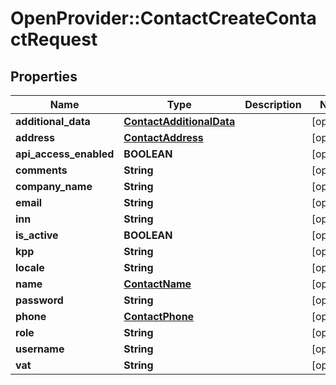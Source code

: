 # OpenProvider::ContactCreateContactRequest

## Properties
Name | Type | Description | Notes
------------ | ------------- | ------------- | -------------
**additional_data** | [**ContactAdditionalData**](ContactAdditionalData.md) |  | [optional] 
**address** | [**ContactAddress**](ContactAddress.md) |  | [optional] 
**api_access_enabled** | **BOOLEAN** |  | [optional] 
**comments** | **String** |  | [optional] 
**company_name** | **String** |  | [optional] 
**email** | **String** |  | [optional] 
**inn** | **String** |  | [optional] 
**is_active** | **BOOLEAN** |  | [optional] 
**kpp** | **String** |  | [optional] 
**locale** | **String** |  | [optional] 
**name** | [**ContactName**](ContactName.md) |  | [optional] 
**password** | **String** |  | [optional] 
**phone** | [**ContactPhone**](ContactPhone.md) |  | [optional] 
**role** | **String** |  | [optional] 
**username** | **String** |  | [optional] 
**vat** | **String** |  | [optional] 

